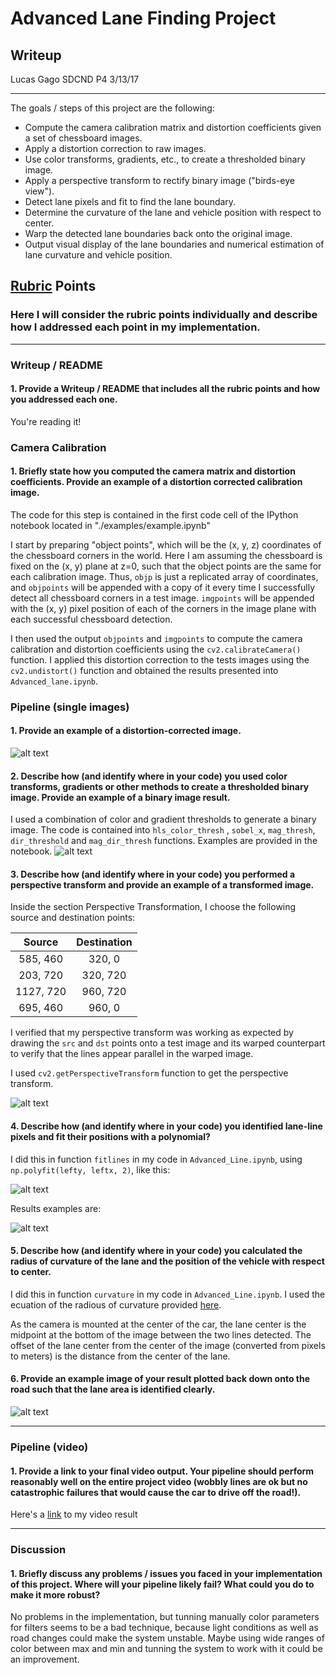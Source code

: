 # Advanced Lane Finding Project
## Writeup 
Lucas Gago
SDCND P4
3/13/17

---

The goals / steps of this project are the following:

* Compute the camera calibration matrix and distortion coefficients given a set of chessboard images.
* Apply a distortion correction to raw images.
* Use color transforms, gradients, etc., to create a thresholded binary image.
* Apply a perspective transform to rectify binary image ("birds-eye view").
* Detect lane pixels and fit to find the lane boundary.
* Determine the curvature of the lane and vehicle position with respect to center.
* Warp the detected lane boundaries back onto the original image.
* Output visual display of the lane boundaries and numerical estimation of lane curvature and vehicle position.

[//]: # (Image References)

[image1]: ./images/color_filters.png "colorfilt"
[image2]: ./images/other_filters.png "other"
[image3]: ./images/example_calibration.png "examples"
[image4]: ./images/hist.png "hist"
[image5]: ./images/color_fit_lines.jpg "Fit Visual"
[image6]: ./images/out.png "Output"
[image7]: ./images/persp_transform.png "persp"
[image8]: ./images/line_fit.png "linefit"
[video1]: ./out_project_video.mp4 "Video"

## [Rubric](https://review.udacity.com/#!/rubrics/571/view) Points
### Here I will consider the rubric points individually and describe how I addressed each point in my implementation.  

---
### Writeup / README

#### 1. Provide a Writeup / README that includes all the rubric points and how you addressed each one. 
You're reading it!

### Camera Calibration

#### 1. Briefly state how you computed the camera matrix and distortion coefficients. Provide an example of a distortion corrected calibration image.

The code for this step is contained in the first code cell of the IPython notebook located in "./examples/example.ipynb"

I start by preparing "object points", which will be the (x, y, z) coordinates of the chessboard corners in the world. Here I am assuming the chessboard is fixed on the (x, y) plane at z=0, such that the object points are the same for each calibration image.  Thus, `objp` is just a replicated array of coordinates, and `objpoints` will be appended with a copy of it every time I successfully detect all chessboard corners in a test image.  `imgpoints` will be appended with the (x, y) pixel position of each of the corners in the image plane with each successful chessboard detection.  

I then used the output `objpoints` and `imgpoints` to compute the camera calibration and distortion coefficients using the `cv2.calibrateCamera()` function.  I applied this distortion correction to the tests images using the `cv2.undistort()` function and obtained the results presented into `Advanced_lane.ipynb`.





### Pipeline (single images)

#### 1. Provide an example of a distortion-corrected image.

![alt text][image3]

#### 2. Describe how (and identify where in your code) you used color transforms, gradients or other methods to create a thresholded binary image.  Provide an example of a binary image result.
I used a combination of color and gradient thresholds to generate a binary image. The code is contained into `hls_color_thresh` , `sobel_x`, `mag_thresh`, `dir_threshold` and `mag_dir_thresh` functions. Examples are provided in the notebook.
![alt text][image1]
#### 3. Describe how (and identify where in your code) you performed a perspective transform and provide an example of a transformed image.

Inside the section Perspective Transformation, I choose the following source and destination points:

| Source        | Destination   | 
|:-------------:|:-------------:| 
| 585, 460      | 320, 0        | 
| 203, 720      | 320, 720      |
| 1127, 720     | 960, 720      |
| 695, 460      | 960, 0        |

I verified that my perspective transform was working as expected by drawing the `src` and `dst` points onto a test image and its warped counterpart to verify that the lines appear parallel in the warped image.

I used `cv2.getPerspectiveTransform` function to get the perspective transform.

![alt text][image7]

#### 4. Describe how (and identify where in your code) you identified lane-line pixels and fit their positions with a polynomial?

I did this in function `fitlines` in my code in `Advanced_Line.ipynb`, using `np.polyfit(lefty, leftx, 2)`, like this:

![alt text][image5]

Results examples are:

![alt text][image8]

#### 5. Describe how (and identify where in your code) you calculated the radius of curvature of the lane and the position of the vehicle with respect to center.

I did this in function `curvature` in my code in `Advanced_Line.ipynb`. I used the ecuation of the radious of curvature provided [here](http://www.intmath.com/applications-differentiation/8-radius-curvature.php). 

As the camera is mounted at the center of the car, the lane center is the midpoint at the bottom of the image between the two lines detected. The offset of the lane center from the center of the image (converted from pixels to meters) is the distance from the center of the lane.

#### 6. Provide an example image of your result plotted back down onto the road such that the lane area is identified clearly.

![alt text][image6]

---

### Pipeline (video)

#### 1. Provide a link to your final video output.  Your pipeline should perform reasonably well on the entire project video (wobbly lines are ok but no catastrophic failures that would cause the car to drive off the road!).

Here's a [link](./out_project_video.mp4) to my video result

---

### Discussion

#### 1. Briefly discuss any problems / issues you faced in your implementation of this project.  Where will your pipeline likely fail?  What could you do to make it more robust?

No problems in the implementation, but tunning manually color parameters for filters seems to be a bad technique, because light conditions as well as road changes could make the system unstable. Maybe using wide ranges of color between max and min and tunning the system to work with it could be an improvement.

